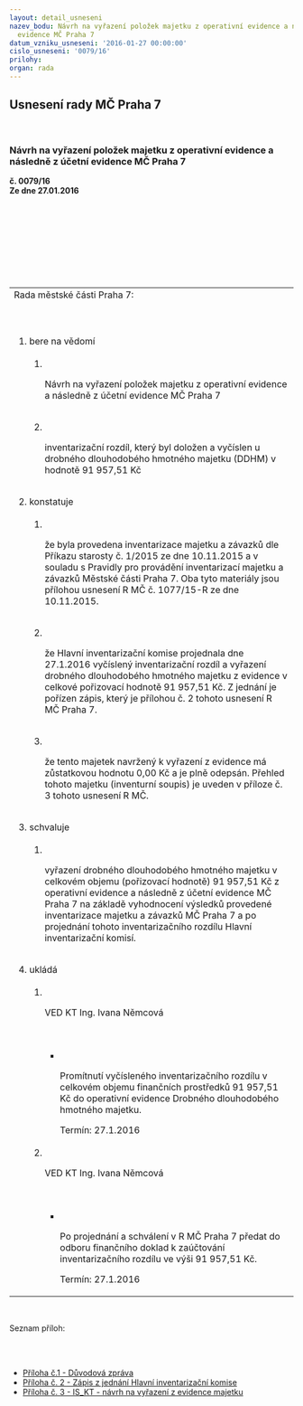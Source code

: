 ```yaml
---
layout: detail_usneseni
nazev_bodu: Návrh na vyřazení položek majetku z operativní evidence a následně z účetní
  evidence MČ Praha 7
datum_vzniku_usneseni: '2016-01-27 00:00:00'
cislo_usneseni: '0079/16'
prilohy: 
organ: rada
---
```

<div id="ucUsn_pList" class="usn">
	<span><h2>Usnesení rady MČ Praha 7 </h2>
<br></span><div class="standBody">
<span><h3>Návrh na vyřazení položek majetku z operativní evidence a následně z účetní evidence MČ Praha 7</h3></span><div class="center">
		<strong>č. 0079/16</strong><br>
	</div>
<div class="center">
		<strong>Ze dne 27.01.2016</strong><br><br>
	</div>
<p><br></p>
<table class="documentProperties tableView">
<br><tbody>
<br><tr>
<br><td>Rada městské části Praha 7:</td>
</tr>
<br><tr>
<br><td>
<br><ol class="urzList_view">
<br><li class="urzClass1">bere na vědomí <br><ol class="urzOlClass">
<br><li class="urzClass2">
<br><p>Návrh na vyřazení položek majetku z operativní evidence a následně z účetní evidence MČ Praha 7</p>
<br>
</li>
<li class="urzClass2">
<br><p>inventarizační rozdíl, který byl doložen a vyčíslen u drobného dlouhodobého hmotného majetku (DDHM) v hodnotě 91 957,51 Kč</p>
</li>
</ol>
<br>
</li>
<li class="urzClass1">konstatuje <br><ol class="urzOlClass">
<br><li class="urzClass2">
<br><p>že byla provedena inventarizace majetku a závazků dle Příkazu starosty č. 1/2015 ze dne 10.11.2015 a v souladu s Pravidly pro provádění inventarizací majetku a závazků Městské části Praha 7. Oba tyto materiály jsou přílohou usnesení R MČ č. 1077/15-R ze dne 10.11.2015. </p>
<br>
</li>
<li class="urzClass2">
<br><p>že Hlavní inventarizační komise projednala dne 27.1.2016 vyčíslený inventarizační rozdíl a vyřazení drobného dlouhodobého hmotného majetku z evidence v celkové pořizovací hodnotě 91 957,51 Kč. Z jednání je pořízen zápis, který je přílohou č. 2 tohoto usnesení R MČ Praha 7.</p>
<br>
</li>
<li class="urzClass2">
<br><p>že tento majetek navržený k vyřazení z evidence má zůstatkovou hodnotu 0,00 Kč a je plně odepsán. Přehled tohoto majetku (inventurní soupis) je uveden v příloze č. 3 tohoto usnesení R MČ.</p>
</li>
</ol>
<br>
</li>
<li class="urzClass1">schvaluje <br><ol class="urzOlClass">
<br><li class="urzClass2">
<br><p>vyřazení drobného dlouhodobého hmotného majetku v celkovém objemu (pořizovací hodnotě) 91 957,51 Kč z operativní evidence a následně z účetní evidence MČ Praha 7 na základě vyhodnocení výsledků provedené inventarizace majetku a závazků MČ Praha 7 a po projednání tohoto inventarizačního rozdílu Hlavní inventarizační komisí.</p>
</li>
</ol>
<br>
</li>
<li class="urzClass1">ukládá <br><ol class="urzOlClass">
<br><li class="urzClass2">
<br><p>VED KT Ing. Ivana Němcová</p>
<br><ul class="urzUlClass">
<br><li class="urzClass3">
<br><p>Promítnutí vyčísleného inventarizačního rozdílu v celkovém objemu finančních prostředků 91 957,51 Kč do operativní evidence Drobného dlouhodobého hmotného majetku.</p>Termín: 27.1.2016</li>
</ul>
<br>
</li>
<li class="urzClass2">
<br><p>VED KT Ing. Ivana Němcová</p>
<br><ul class="urzUlClass">
<br><li class="urzClass3">
<br><p>Po projednání a schválení v R MČ Praha 7 předat do odboru finančního doklad k zaúčtování inventarizačního rozdílu ve výši 91 957,51 Kč.</p>Termín: 27.1.2016</li>
</ul>
</li>
</ol>
</li>
</ol>
</td>
</tr>
</tbody>
</table>
<br><p>Seznam příloh:</p>
<br><ul>
<br><li>
<a href="/zdroj.aspx?typ=4&amp;Id=70091&amp;sh=1397141909" target="_blank" title="Odkaz na soubor - 13,8 kB - nové okno">Příloha č.1 - Důvodová zpráva</a><br>
</li>
<li>
<a href="/zdroj.aspx?typ=4&amp;Id=70092&amp;sh=1397110133" target="_blank" title="Odkaz na soubor - 888,1 kB - nové okno">Příloha č. 2 - Zápis z jednání Hlavní inventarizační komise</a><br>
</li>
<li><a href="/zdroj.aspx?typ=4&amp;Id=70093&amp;sh=1397213653" target="_blank" title="Odkaz na soubor - 1,7 MB - nové okno">Příloha č. 3 - IS_KT - návrh na vyřazení z evidence majetku</a></li>
</ul>
</div>
</div>